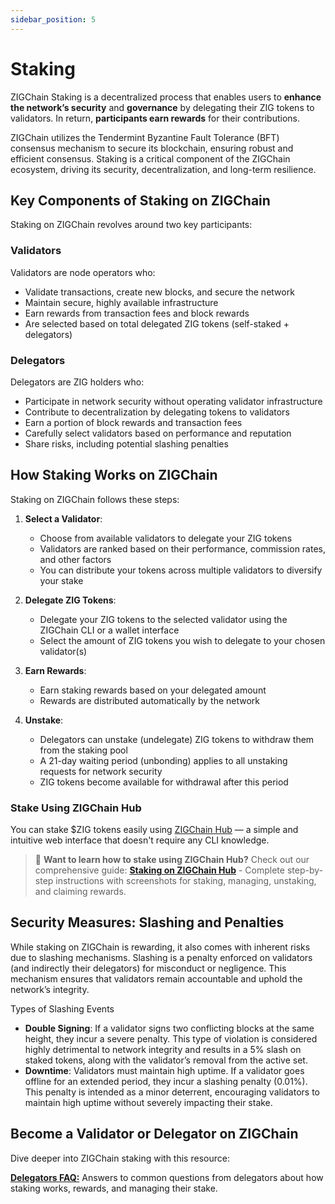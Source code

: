 ```yaml
---
sidebar_position: 5
---
```


# Staking

ZIGChain Staking is a decentralized process that enables users to **enhance the network’s security** and **governance** by delegating their ZIG tokens to validators. In return, **participants earn rewards** for their contributions.

ZIGChain utilizes the Tendermint Byzantine Fault Tolerance (BFT) consensus mechanism to secure its blockchain, ensuring robust and efficient consensus. Staking is a critical component of the ZIGChain ecosystem, driving its security, decentralization, and long-term resilience.

<div class="spacer"></div>

## Key Components of Staking on ZIGChain

Staking on ZIGChain revolves around two key participants:

### Validators

Validators are node operators who:

- Validate transactions, create new blocks, and secure the network
- Maintain secure, highly available infrastructure
- Earn rewards from transaction fees and block rewards
- Are selected based on total delegated ZIG tokens (self-staked \+ delegators)

### Delegators

Delegators are ZIG holders who:

- Participate in network security without operating validator infrastructure
- Contribute to decentralization by delegating tokens to validators
- Earn a portion of block rewards and transaction fees
- Carefully select validators based on performance and reputation
- Share risks, including potential slashing penalties

<div class="spacer"></div>

## How Staking Works on ZIGChain

Staking on ZIGChain follows these steps:

1. **Select a Validator**:

   - Choose from available validators to delegate your ZIG tokens
   - Validators are ranked based on their performance, commission rates, and other factors
   - You can distribute your tokens across multiple validators to diversify your stake

2. **Delegate ZIG Tokens**:

   - Delegate your ZIG tokens to the selected validator using the ZIGChain CLI or a wallet interface
   - Select the amount of ZIG tokens you wish to delegate to your chosen validator(s)

3. **Earn Rewards**:

   - Earn staking rewards based on your delegated amount
   - Rewards are distributed automatically by the network

4. **Unstake**:
   - Delegators can unstake (undelegate) ZIG tokens to withdraw them from the staking pool
   - A 21-day waiting period (unbonding) applies to all unstaking requests for network security
   - ZIG tokens become available for withdrawal after this period

<div class="spacer"></div>

### Stake Using ZIGChain Hub

You can stake $ZIG tokens easily using [ZIGChain Hub](https://hub.zigchain.com/staking/) — a simple and intuitive web interface that doesn't require any CLI knowledge.

> 📖 **Want to learn how to stake using ZIGChain Hub?** Check out our comprehensive guide: **[Staking on ZIGChain Hub](../..//zigchain_hub/staking.md)** - Complete step-by-step instructions with screenshots for staking, managing, unstaking, and claiming rewards.

<div class="spacer"></div>

## Security Measures: Slashing and Penalties

While staking on ZIGChain is rewarding, it also comes with inherent risks due to slashing mechanisms. Slashing is a penalty enforced on validators (and indirectly their delegators) for misconduct or negligence. This mechanism ensures that validators remain accountable and uphold the network’s integrity.

Types of Slashing Events

- **Double Signing**: If a validator signs two conflicting blocks at the same height, they incur a severe penalty. This type of violation is considered highly detrimental to network integrity and results in a 5% slash on staked tokens, along with the validator’s removal from the active set.
- **Downtime**: Validators must maintain high uptime. If a validator goes offline for an extended period, they incur a slashing penalty (0.01%). This penalty is intended as a minor deterrent, encouraging validators to maintain high uptime without severely impacting their stake.

<div class="spacer"></div>

## Become a Validator or Delegator on ZIGChain

Dive deeper into ZIGChain staking with this resource:

[//]: # "**Introduction to Validators:** A comprehensive guide on the role of validators, how to calculate rewards, and useful CLI commands, among others."

**[Delegators FAQ:](../delegators_faq.md)** Answers to common questions from delegators about how staking works, rewards, and managing their stake.

<div class="spacer"></div>
